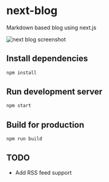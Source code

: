 # next-blog

Markdown based blog using next.js

![next blog screenshot](https://raw.githubusercontent.com/tscanlin/next-blog/master/static/assets/images/next-blog-screenshot.png)

## Install dependencies

```sh
npm install
```

## Run development server

```sh
npm start
```

## Build for production

```sh
npm run build
```

## TODO

- Add RSS feed support
